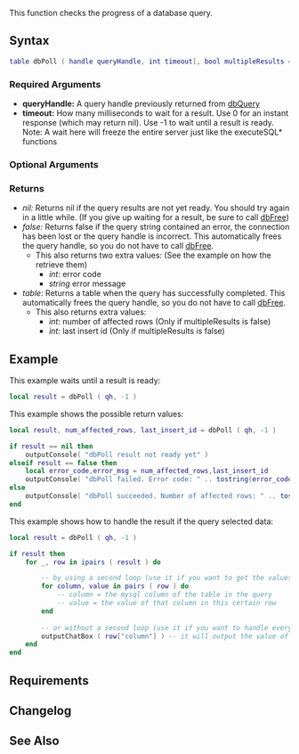 This function checks the progress of a database query.

Syntax
------

``` lua
table dbPoll ( handle queryHandle, int timeout[, bool multipleResults = false ] )
```

### Required Arguments

-   **queryHandle:** A query handle previously returned from [dbQuery](/docs/dbquery.md "wikilink")
-   **timeout:** How many milliseconds to wait for a result. Use 0 for an instant response (which may return nil). Use -1 to wait until a result is ready. Note: A wait here will freeze the entire server just like the executeSQL\* functions

### Optional Arguments

### Returns

-   *nil:* Returns nil if the query results are not yet ready. You should try again in a little while. (If you give up waiting for a result, be sure to call [dbFree](/docs/dbfree.md "wikilink"))
-   *false:* Returns false if the query string contained an error, the connection has been lost or the query handle is incorrect. This automatically frees the query handle, so you do not have to call [dbFree](/docs/dbfree.md "wikilink").
    -   This also returns two extra values: (See the example on how the retrieve them)
        -   *int:* error code
        -   *string* error message
-   *table:* Returns a table when the query has successfully completed. This automatically frees the query handle, so you do not have to call [dbFree](/docs/dbfree.md "wikilink").
    -   This also returns extra values:
        -   *int:* number of affected rows (Only if multipleResults is false)
        -   *int:* last insert id (Only if multipleResults is false)

Example
-------

This example waits until a result is ready:

``` lua
local result = dbPoll ( qh, -1 )
```

This example shows the possible return values:

``` lua
local result, num_affected_rows, last_insert_id = dbPoll ( qh, -1 )

if result == nil then
    outputConsole( "dbPoll result not ready yet" )
elseif result == false then
    local error_code,error_msg = num_affected_rows,last_insert_id
    outputConsole( "dbPoll failed. Error code: " .. tostring(error_code) .. "  Error message: " .. tostring(error_msg) )
else
    outputConsole( "dbPoll succeeded. Number of affected rows: " .. tostring(num_affected_rows) .. "  Last insert id: " .. tostring(last_insert_id) )
end
```

This example shows how to handle the result if the query selected data:

``` lua
local result = dbPoll ( qh, -1 )

if result then
    for _, row in ipairs ( result ) do

        -- by using a second loop (use it if you want to get the values of all columns the query selected):
        for column, value in pairs ( row ) do
            -- column = the mysql column of the table in the query
            -- value = the value of that column in this certain row
        end
        
        -- or without a second loop (use it if you want to handle every value in a special way):
        outputChatBox ( row["column"] ) -- it will output the value of the column "column" in this certain row
    end
end
```

Requirements
------------

Changelog
---------

See Also
--------
